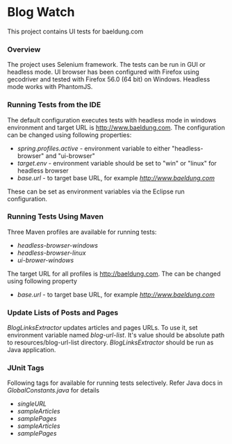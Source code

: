 # Blog Watch

This project contains UI tests for baeldung.com

### Overview

The project uses Selenium framework. The tests can be run in GUI or headless mode. UI browser has been configured with Firefox using gecodriver and tested with Firefox 56.0 (64 bit) on Windows. Headless mode works with PhantomJS. 

### Running Tests from the IDE

The default configuration executes tests with headless mode in windows environment and target URL is http://www.baeldung.com. The configuration can be changed using following properties:

  - _spring.profiles.active_ - environment variable to either "headless-browser" and "ui-browser"
  - _target.env_ - environment variable should be set to "win" or "linux" for headless browser
  - _base.url_ - to target base URL, for example _http://www.baeldung.com_

These can be set as environment variables via the Eclipse run configuration. 


### Running Tests Using Maven 

Three Maven profiles are available for running tests: 
  - _headless-browser-windows_
  - _headless-browser-linux_ 
  - _ui-brower-windows_

The target URL for all profiles is http://baeldung.com. The can be changed using following property

- _base.url_ - to target base URL, for example _http://www.baeldung.com_

### Update Lists of Posts and Pages


_BlogLinksExtractor_ updates articles and pages URLs. To use it, set environment variable named _blog-url-list_. It's value should be absolute path to resources/blog-url-list directory. _BlogLinksExtractor_ should be run as Java application. 

### JUnit Tags

Following tags for available for running tests selectively. Refer Java docs in _GlobalConstants.java_ for details
  - _singleURL_
  - _sampleArticles_
  - _samplePages_
  - _sampleArticles_
  - _samplePages_
